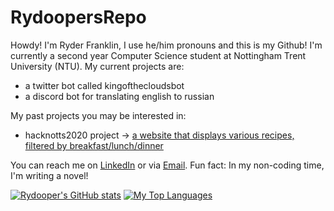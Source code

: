 # RydoopersRepo
Howdy! I'm Ryder Franklin, I use he/him pronouns and this is my Github! I'm currently a second year Computer Science student at Nottingham Trent University (NTU).
My current projects are:
- a twitter bot called kingofthecloudsbot
- a discord bot for translating english to russian

My past projects you may be interested in:
- hacknotts2020 project -> [a website that displays various recipes, filtered by breakfast/lunch/dinner](https://github.com/rydooper/hacknotts2020-work)

You can reach me on [LinkedIn](https://www.linkedin.com/in/ryderfranklin2000) or via [Email](ryderarenfranklin@gmail.com).
Fun fact: In my non-coding time, I'm writing a novel!

[![Rydooper's GitHub stats](https://github-readme-stats.vercel.app/api?username=rydooper&show_icons=true&theme=radical&count_private=true)](https://github.com/anuraghazra/github-readme-stats)
[![My Top Languages](https://github-readme-stats.vercel.app/api/top-langs/?username=rydooper&layout=compact)](https://github.com/anuraghazra/github-readme-stats)
